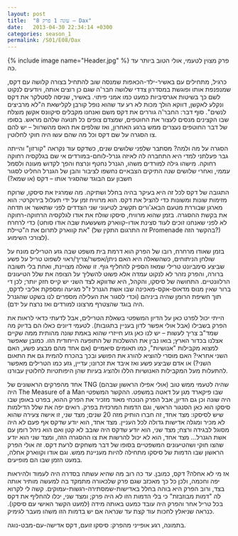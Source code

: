 ```yaml
---
layout: post
title:  "עונה 1 פרק 8 – Dax"
date:   2013-04-30 22:34:14 +0300
categories: season_1
permalink: /S01/E08/Dax
---
```

{% include image name="Header.jpg" %}
פרק מצוין לטעמי, אולי הטוב ביותר עד כה.

כרגיל, מתחילים עם באשיר-ילד-הכאפות שמנסה שוב להתחיל בצורה קלושה עם דקס, שמנפנפת אותו ופוגשת במסדרון צדדי שלושה חבר'ה שגם כן רוצים אותה, ויודעים לנקוט לשם כך בשיטות אגרסיביות כמעט כמו אמני פיתוי. באשיר, שניסה לסטלקר את דקס ונקלע לאקשן, דווקא הולך מכות לא רע עד שהוא נופל קורבן לקלישאת ה"לא מרביצים לנשים". סוף דבר: החבר'ה גוררים את דקס משם ואנחנו מקבלים סיקוונס אקשן מוצלח שבו הקצינים מנסים לעצור את החוטפים, שמצדם צופים כל תנועה שלהם מראש. בסופו של דבר החוטפים נעצרים ממש ברגע האחרון, ואז שולפים את האס מהשרוול – יש להם צו הסגרה על שם דקס וכל מה שהם עשו היה חוקי לחלוטין. 

הסגרה על מה ולמה? מסתבר שלפני שלושים שנים, כשדקס עוד נקראה "קורזון" והייתה גבר פעלתני למדי היא התחברה לה לאיזה גנרל-לוחם-במורדים אי שם בגלקסיה רחוקה רחוקה. מישהו גילה למורדים משהו, הגנרל נחטף ונרצח והפך לקדוש מעונה ולסמל עממי, ואחרי שלושים שנה התיקים הצבאיים נחשפו לציבור והבן של הגנרל החליט לסגור חשבון עם הבוגד שהסגיר אותו – דקס (או שמא?)

התגובה של דקס לכל זה היא בעיקר בהיה בחלל ושתיקה. מה שמרגיז את סיסקו, שרוקח מזימות שונות ומשונות כדי להציל את דקס. הוא מרוויח זמן על ידי תעלול בירוקרטי: הוא מארגן שבוררת מטעם הבאג'ורים תקשיב לטיעוני שני הצדדים לפני שתאשר או תדחה את בקשת ההסגרה. בזמן שהוא מרוויח, סיסקו שולח את אודו לגלקסיה הרחוקה-רחוקה כדי לרחרח (לא לפני שאנחנו זוכים לעוד סצינת אודו-קווארק משעשעת שבה אודו סוחט את קווארק לתרום את ה"טיילת" (זה התרגום התקין של Promenade בהקשר הזה?) לצורכי השימוע).

בזמן שאודו מרחרח, רובו של הפרק הוא דרמת בית משפט שבה גזע הטרילים מונח על שולחן הניתוחים, כשהשאלה היא האם ניתן/אפשר/צריך/ראוי לשפוט טריל על פשע שביצע סימביונט טרילי שמאז הספיק להחליף גוף. זו שאלה מצויינת, ואחת בלי תשובה ברורה, והפרק נזהר לא לנקוט עמדה אלא פשוט להשליך על הצופה את שלל הטיעונים הרלוונטיים. התחושה של סיסקו, והקהל, היא שדווקא לצד השני יש קייס חזק יותר; לכן די ברור שאין מנוס מדאוס-אקס-מאכינה שבו אשת הגנרל ז"ל מגיעה ומספקת אליבי לדקס, תוך חשיפת הרומן שהיה ביניהם (וכדי לסגור את העלילה מספרים לנו בשקט שהגנרל היה בוגד שהצטרף מרצונו למורדים ואז נרצח על ידם).

הייתי יכול לפרט כאן על הדיון המשפטי בשאלת הטרילים, אבל לדעתי כדאי לראות את הפרק בשבילו (אבל אולי אפשר לדון בעניין בתגובות). לטעמי דיונים כאלו הם בדיוק מה שמד"ב צריך לעשות – יש לנו כאן גזע חייזרי שהוא באמת שונה מהותית ממה שקיים אצלנו בכדור הארץ; בואו נבין את ההשלכות של התופעה הייחודית הזו. כמובן שאפשר למצוא מקבילות "אנושיות", כמו תאומים סיאמיים (אם אחד מהם מבצע פשע, האם השני אחראי? האם מוסרי להוציא להורג את הפושע ובכך בהכרח להמית גם את התאום השני?) או אדם שביצע פשע ואז איבד את זכרונו; עדיין, גזע כמו הטרילים מאפשר להתעלות מעל המקבילות האנושיות הללו ולהציג בעיות שהן היפותטיות לחלוטין עבורנו.

אחד מהפרקים הראשונים של TNG שהיה לטעמי ממש טוב (אולי אפילו הראשון שבהם) היה The Measure of a Man שבו פיקארד מגן על דאטה במשפט. ההקשר המשפטי היה שונה וכן גם הדיון, אבל הפרק הנוכחי מאוד מזכיר את הפרק ההוא, בפרט באופן שבו סיסקו הוא כאן הסנגור הראשי, וגם הדמות המרכזית בפרק. רואים יפה את שלל הדילמות שיש לסיסקו: מצד אחד, זה חברו הותיק מזה 20 שנים; מצד שני, זו אישה צעירה שהוא לא מכיר ומגלה אדישות גדולה לכל העניין. מצד אחד, הוא יודע שדקס אף פעם לא היה מסוגל לבגידה ורצח; מצד שני, הוא יודע שדקס היה שובב לא קטן ואם הוא ניהל רומן עם אשת הגנרל... מצד אחד, הוא לא יכול להרשות את צו ההסגרה הזה, ומצד שני הוא יודע שהצו חוקי ושהטיעונים המשפטיים בסופו של דבר משחקים לרעת דקס. זה אולי הפרק הראשון שבו הדמות של סיסקו מתחילה להיות מעניינת ממש. וגם אודו וקווארק אחלה, במעט הזמן שבו הם מופיעים.

אז מי לא אחלה? דקס, כמובן. עד כה רוב מה שהיא עשתה בסדרה היה לעמוד ולהיראות יפה וחכמה, ולכן כל כך מאכזב שגם פרק שלכאורה מתמקד בה למעשה מותיר אותה בצד, ורוב הפרק היא בוהה בחלל באדישות-שמסתירה-רגשות-עמוקים. קשה לי לקרוא לה "דמות מבוזבזת" כי בלי הדמות הזו לא היה פרק; ומצד שני, יכלו להחליף את דקס בכל טריל אחר והפרק היה עובד כמעט באותה מידה (למעט הקשר האישי עם סיסקו). כנראה שניאלץ לחכות עוד קצת עד שנראה אם יש בדמות הזו משהו מעבר לגימיק.

בתמונה, רגע אופייני מהפרק: סיסקו זועם, דקס אדישה-עם-מבט-נוגה.